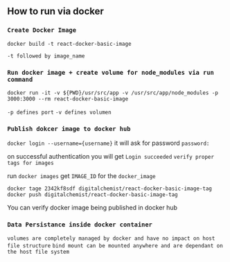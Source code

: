 
## How to run via docker

### `Create Docker Image`
`docker build -t react-docker-basic-image`

`-t followed by image_name`

### `Run docker image + create volume for node_modules via run command`
`docker run -it -v ${PWD}/usr/src/app -v /usr/src/app/node_modules -p 3000:3000 --rm react-docker-basic-image`

`-p defines port`
`-v defines volumen`

### `Publish dokcer image to docker hub`
`docker login --username={username}`
it will ask for password
`password:`

on successful authentication you will get `Login succeeded`
`verify proper tags for images`

run `docker images` get `IMAGE_ID` for the `docker_image`

`docker tage 2342kf8sdf digitalchemist/react-docker-basic-image-tag`
`docker push digitalchemist/react-docker-basic-image-tag`

You can verify docker image being published in docker hub


### `Data Persistance inside docker container`

`volumes are completely managed by docker and have no impact on host file structure`
`bind mount can be mounted anywhere and are dependant on the host file system`

